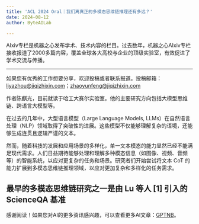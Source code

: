 ```yaml
---
title: 'ACL 2024 Oral｜我们离真正的多模态思维链推理还有多远？'
date: 2024-08-12
author: ByteAILab

---
```


AIxiv专栏是机器之心发布学术、技术内容的栏目。过去数年，机器之心AIxiv专栏接收报道了2000多篇内容，覆盖全球各大高校与企业的顶级实验室，有效促进了学术交流与传播。

---
如果您有优秀的工作想要分享，欢迎投稿或者联系报道。投稿邮箱：liyazhou@jiqizhixin.com；zhaoyunfeng@jiqizhixin.com

作者陈麒光，目前就读于哈工大赛尔实验室。他的主要研究方向包括大模型思维链、跨语言大模型等。

在过去的几年中，大型语言模型（Large Language Models, LLMs）在自然语言处理（NLP）领域取得了突破性的进展。这些模型不仅能够理解复杂的语境，还能够生成连贯且逻辑严谨的文本。

然而，随着科技的发展和应用场景的多样化，单一文本模态的能力显然已经不能满足现代需求。人们日益期待能够处理和理解多种模态信息（如图像、视频、音频等）的智能系统，以应对更复杂的任务和场景。研究者们开始尝试将文本 CoT 的能力扩展到多模态思维链推理领域，以应对更加复杂和多样化的任务需求。

最早的多模态思维链研究之一是由 Lu 等人 [1] 引入的 ScienceQA 基准
---
感谢阅读！如果您对AI的更多资讯感兴趣，可以查看更多AI文章：[GPTNB](https://gptnb.com)。